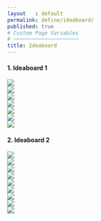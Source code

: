 ```yaml
---
layout   : default
permalink: define/ideaboard/
published: true
# Custom Page Variables
# ─────────────────────
title: Ideaboard
---
```


#### 1. Ideaboard 1

<div class="galery">
  <div class="item"><img src="/1718-nmd3-project-clauwers_cocquyt/assets/img/id1.jpg"/></div>
  <div class="item"><img src="https://picsum.photos/600/1000/?random?image=3" alt=""></div>
  <div class="item"><img src="/1718-nmd3-project-clauwers_cocquyt/assets/img/id5.jpg"/></div>
  <div class="item"><img src="https://picsum.photos/1000/1000/?random?image=4" alt=""></div>
  <div class="item"><img src="/1718-nmd3-project-clauwers_cocquyt/assets/img/idboard1.png"/></div>
  <div class="item"><img src="/1718-nmd3-project-clauwers_cocquyt/assets/img/id7.jpg"/></div>
  <div class="item"><img src="/1718-nmd3-project-clauwers_cocquyt/assets/img/idboard3.png"/></div>
  <div class="item"><img src="/1718-nmd3-project-clauwers_cocquyt/assets/img/viool.png"/></div>
  <div class="item"><img src="/1718-nmd3-project-clauwers_cocquyt/assets/img/id9.jpg"/></div>
</div>


#### 2. Ideaboard 2

<div class="galery">
  <div class="item"><img src="/1718-nmd3-project-clauwers_cocquyt/assets/img/id4.jpg"/></div>
  <div class="item"><img src="/1718-nmd3-project-clauwers_cocquyt/assets/img/id3.jpg"/></div>
  <div class="item"><img src="/1718-nmd3-project-clauwers_cocquyt/assets/img/id2.png"/></div>
  <div class="item"><img src="/1718-nmd3-project-clauwers_cocquyt/assets/img/id8.jpg"/></div>
  <div class="item"><img src="/1718-nmd3-project-clauwers_cocquyt/assets/img/idboard4.png"/></div>
  <div class="item"><img src="/1718-nmd3-project-clauwers_cocquyt/assets/img/id10.jpg"/></div>
  <div class="item"><img src="/1718-nmd3-project-clauwers_cocquyt/assets/img/id6.jpg"/></div>
  <div class="item"><img src="/1718-nmd3-project-clauwers_cocquyt/assets/img/ananas.jpg"/></div> 
  <div class="item"><img src="/1718-nmd3-project-clauwers_cocquyt/assets/img/idboard2.png"/></div>
</div>